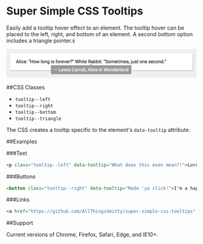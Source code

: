 # Super Simple CSS Tooltips
Easily add a tooltip hover effect to an element. The tooltip hover can be placed to the left, right, and bottom of an element. A second bottom option includes a triangle pointer.s

![image of tooltip](https://github.com/AllThingsSmitty/super-simple-css-tooltips/blob/master/img/tooltip.png)

##CSS Classes
* `tooltip--left`
* `tooltip--right`
* `tooltip--bottom`
* `tooltip--triangle`

The CSS creates a tooltip specific to the element's `data-tooltip` attribute. 

##Examples

###Text
```html
<p class="tooltip--left" data-tooltip="What does this even mean?!">Lorem ipsum dolor sit amet, consectetur adipiscing elit.</p>
```
###Buttons
```html
<button class="tooltip--right" data-tooltip="Made 'ya click!">I'm a happy button</button> 
```
###Links
```html
<a href="https://github.com/AllThingsSmitty/super-simple-css-tooltips" class="tooltip--triangle" data-tooltip="Ha, ha! Yeah boyyy!">Click it, cuz you know you want to!</a>
```


##Support

Current versions of Chrome, Firefox, Safari, Edge, and IE10+.